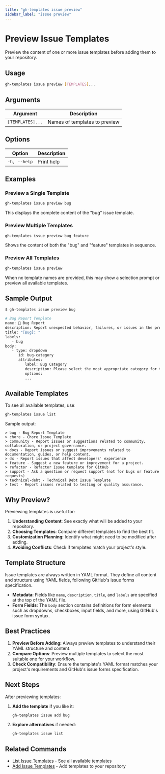 ```yaml
---
title: "gh-templates issue preview"
sidebar_label: "issue preview"
---
```


# Preview Issue Templates

Preview the content of one or more issue templates before adding them to your repository.

## Usage

```bash
gh-templates issue preview [TEMPLATES]...
```

## Arguments

| Argument        | Description                        |
|-----------------|------------------------------------|
| `[TEMPLATES]...`| Names of templates to preview      |

## Options

| Option           | Description   |
|------------------|--------------|
| `-h, --help`     | Print help   |

## Examples

### Preview a Single Template

```bash
gh-templates issue preview bug
```

This displays the complete content of the "bug" issue template.

### Preview Multiple Templates

```bash
gh-templates issue preview bug feature
```

Shows the content of both the "bug" and "feature" templates in sequence.

### Preview All Templates

```bash
gh-templates issue preview
```

When no template names are provided, this may show a selection prompt or preview all available templates.

## Sample Output

```bash
$ gh-templates issue preview bug

# Bug Report Template
name: 🐛 Bug Report
description: Report unexpected behavior, failures, or issues in the project.
title: "[Bug]: "
labels:
   - bug
body:
   - type: dropdown
      id: bug-category
      attributes:
         label: Bug Category
         description: Please select the most appropriate category for this bug. If none apply, select "_No Response_"
         options:
         ...
```

## Available Templates

To see all available templates, use:

```bash
gh-templates issue list
```

Sample output:

```
> bug - Bug Report Template
> chore - Chore Issue Template
> community - Report issues or suggestions related to community, collaboration, or project governance.
> docs - Report issues or suggest improvements related to documentation, guides, or help content.
> dx - Report issues that affect developers' experience
> feature - Suggest a new feature or improvement for a project.
> refactor - Refactor Issue template for GitHub
> support - Ask a question or request support (not for bugs or feature requests)
> technical-debt - Technical Debt Issue Template
> test - Report issues related to testing or quality assurance.
```

## Why Preview?

Previewing templates is useful for:

1. **Understanding Content**: See exactly what will be added to your repository.
2. **Choosing Templates**: Compare different templates to find the best fit.
3. **Customization Planning**: Identify what might need to be modified after adding.
4. **Avoiding Conflicts**: Check if templates match your project's style.

## Template Structure

Issue templates are always written in YAML format. They define all content and structure using YAML fields, following GitHub's issue forms specification.

- **Metadata**: Fields like `name`, `description`, `title`, and `labels` are specified at the top of the YAML file.
- **Form Fields**: The `body` section contains definitions for form elements such as dropdowns, checkboxes, input fields, and more, using GitHub's issue form syntax.

## Best Practices

1. **Preview Before Adding**: Always preview templates to understand their YAML structure and content.
2. **Compare Options**: Preview multiple templates to select the most suitable one for your workflow.
3. **Check Compatibility**: Ensure the template's YAML format matches your project's requirements and GitHub's issue forms specification.

## Next Steps

After previewing templates:

1. **Add the template** if you like it:

    ```bash
    gh-templates issue add bug
    ```

2. **Explore alternatives** if needed:

    ```bash
    gh-templates issue list
    ```

## Related Commands

- [List Issue Templates](./issue-list.md) - See all available templates
- [Add Issue Templates](./issue-add.md) - Add templates to your repository
